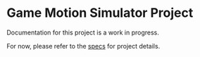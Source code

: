 # Game Motion Simulator Project
Documentation for this project is a work in progress.

For now, please refer to the [specs](specs.yaml) for project details.
